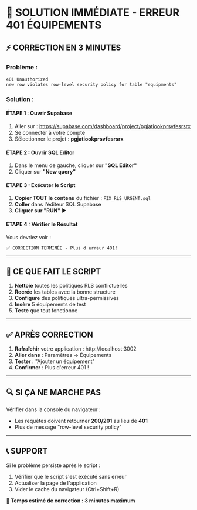 # 🚨 SOLUTION IMMÉDIATE - ERREUR 401 ÉQUIPEMENTS

## ⚡ CORRECTION EN 3 MINUTES

### **Problème** :
```
401 Unauthorized
new row violates row-level security policy for table "equipments"
```

### **Solution** :

#### **ÉTAPE 1 : Ouvrir Supabase**
1. Aller sur : https://supabase.com/dashboard/project/pgjatiookprsvfesrsrx
2. Se connecter à votre compte
3. Sélectionner le projet : **pgjatiookprsvfesrsrx**

#### **ÉTAPE 2 : Ouvrir SQL Editor**
1. Dans le menu de gauche, cliquer sur **"SQL Editor"**
2. Cliquer sur **"New query"**

#### **ÉTAPE 3 : Exécuter le Script**
1. **Copier TOUT le contenu** du fichier : `FIX_RLS_URGENT.sql`
2. **Coller** dans l'éditeur SQL Supabase
3. **Cliquer sur "RUN"** ▶️

#### **ÉTAPE 4 : Vérifier le Résultat**
Vous devriez voir :
```
✅ CORRECTION TERMINÉE - Plus d erreur 401!
```

---

## 🎯 CE QUE FAIT LE SCRIPT

1. **Nettoie** toutes les politiques RLS conflictuelles
2. **Recrée** les tables avec la bonne structure
3. **Configure** des politiques ultra-permissives 
4. **Insère** 5 équipements de test
5. **Teste** que tout fonctionne

---

## ✅ APRÈS CORRECTION

1. **Rafraîchir** votre application : http://localhost:3002
2. **Aller dans** : Paramètres → Équipements  
3. **Tester** : "Ajouter un équipement"
4. **Confirmer** : Plus d'erreur 401 !

---

## 🔍 SI ÇA NE MARCHE PAS

Vérifier dans la console du navigateur :
- Les requêtes doivent retourner **200/201** au lieu de **401**
- Plus de message "row-level security policy"

---

## 📞 SUPPORT

Si le problème persiste après le script :
1. Vérifier que le script s'est exécuté sans erreur
2. Actualiser la page de l'application
3. Vider le cache du navigateur (Ctrl+Shift+R)

**🎯 Temps estimé de correction : 3 minutes maximum**